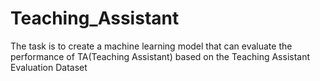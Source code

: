 # Teaching_Assistant
The task is to create a machine learning model that can evaluate the performance of TA(Teaching Assistant) based on the Teaching Assistant Evaluation Dataset
